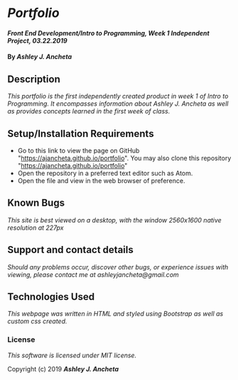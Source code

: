 # _Portfolio_

#### _Front End Development/Intro to Programming, Week 1 Independent Project, 03.22.2019_

#### By _Ashley J. Ancheta_

## Description

_This portfolio is the first independently created product in week 1 of Intro to Programming. It encompasses information about Ashley J. Ancheta as well as provides concepts learned in the first week of class._

## Setup/Installation Requirements

* Go to this link to view the page on GitHub "https://ajancheta.github.io/portfolio". You may also clone this repository "https://ajancheta.github.io/portfolio"
* Open the repository in a preferred text editor such as Atom.
* Open the file and view in the web browser of preference.

## Known Bugs

_This site is best viewed on a desktop, with the window 2560x1600 native resolution at 227px_

## Support and contact details

_Should any problems occur, discover other bugs, or experience issues with viewing, please contact me at ashleyjancheta@gmail.com_

## Technologies Used

_This webpage was written in HTML and styled using Bootstrap as well as custom css created._

### License

*This software is licensed under MIT license.*

Copyright (c) 2019 **_Ashley J. Ancheta_**
